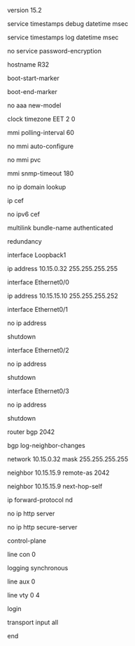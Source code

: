 version 15.2

service timestamps debug datetime msec

service timestamps log datetime msec

no service password-encryption

hostname R32

boot-start-marker

boot-end-marker

no aaa new-model

clock timezone EET 2 0

mmi polling-interval 60

no mmi auto-configure

no mmi pvc

mmi snmp-timeout 180

no ip domain lookup

ip cef

no ipv6 cef

multilink bundle-name authenticated

redundancy

interface Loopback1

 ip address 10.15.0.32 255.255.255.255

interface Ethernet0/0

 ip address 10.15.15.10 255.255.255.252

interface Ethernet0/1

 no ip address

 shutdown

interface Ethernet0/2

 no ip address

 shutdown

interface Ethernet0/3

 no ip address

 shutdown

router bgp 2042

 bgp log-neighbor-changes

 network 10.15.0.32 mask 255.255.255.255

 neighbor 10.15.15.9 remote-as 2042

 neighbor 10.15.15.9 next-hop-self

ip forward-protocol nd

no ip http server

no ip http secure-server

control-plane

line con 0

 logging synchronous

line aux 0

line vty 0 4

 login

 transport input all

end